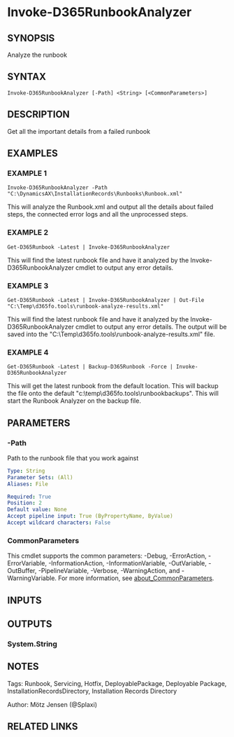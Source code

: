 ﻿---
external help file: d365fo.tools-help.xml
Module Name: d365fo.tools
online version:
schema: 2.0.0
---

# Invoke-D365RunbookAnalyzer

## SYNOPSIS
Analyze the runbook

## SYNTAX

```
Invoke-D365RunbookAnalyzer [-Path] <String> [<CommonParameters>]
```

## DESCRIPTION
Get all the important details from a failed runbook

## EXAMPLES

### EXAMPLE 1
```
Invoke-D365RunbookAnalyzer -Path "C:\DynamicsAX\InstallationRecords\Runbooks\Runbook.xml"
```

This will analyze the Runbook.xml and output all the details about failed steps, the connected error logs and all the unprocessed steps.

### EXAMPLE 2
```
Get-D365Runbook -Latest | Invoke-D365RunbookAnalyzer
```

This will find the latest runbook file and have it analyzed by the Invoke-D365RunbookAnalyzer cmdlet to output any error details.

### EXAMPLE 3
```
Get-D365Runbook -Latest | Invoke-D365RunbookAnalyzer | Out-File "C:\Temp\d365fo.tools\runbook-analyze-results.xml"
```

This will find the latest runbook file and have it analyzed by the Invoke-D365RunbookAnalyzer cmdlet to output any error details.
The output will be saved into the "C:\Temp\d365fo.tools\runbook-analyze-results.xml" file.

### EXAMPLE 4
```
Get-D365Runbook -Latest | Backup-D365Runbook -Force | Invoke-D365RunbookAnalyzer
```

This will get the latest runbook from the default location.
This will backup the file onto the default "c:\temp\d365fo.tools\runbookbackups\".
This will start the Runbook Analyzer on the backup file.

## PARAMETERS

### -Path
Path to the runbook file that you work against

```yaml
Type: String
Parameter Sets: (All)
Aliases: File

Required: True
Position: 2
Default value: None
Accept pipeline input: True (ByPropertyName, ByValue)
Accept wildcard characters: False
```

### CommonParameters
This cmdlet supports the common parameters: -Debug, -ErrorAction, -ErrorVariable, -InformationAction, -InformationVariable, -OutVariable, -OutBuffer, -PipelineVariable, -Verbose, -WarningAction, and -WarningVariable. For more information, see [about_CommonParameters](http://go.microsoft.com/fwlink/?LinkID=113216).

## INPUTS

## OUTPUTS

### System.String
## NOTES
Tags: Runbook, Servicing, Hotfix, DeployablePackage, Deployable Package, InstallationRecordsDirectory, Installation Records Directory

Author: Mötz Jensen (@Splaxi)

## RELATED LINKS
